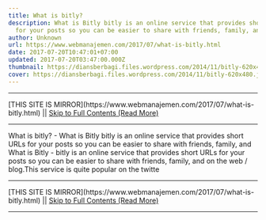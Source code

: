 ```yaml
---
title: What is bitly?
description: What is Bitly bitly is an online service that provides short URLs
  for your posts so you can be easier to share with friends, family, and
author: Unknown
url: https://www.webmanajemen.com/2017/07/what-is-bitly.html
date: 2017-07-20T10:47:01+07:00
updated: 2017-07-20T03:47:00.000Z
thumbnail: https://diansberbagi.files.wordpress.com/2014/11/bitly-620x480.jpg?w=300&h=232
cover: https://diansberbagi.files.wordpress.com/2014/11/bitly-620x480.jpg?w=300&h=232
---
```


<hr/> [THIS SITE IS MIRROR](https://www.webmanajemen.com/2017/07/what-is-bitly.html) || <a href="https://www.webmanajemen.com/2017/07/what-is-bitly.html" rel="follow" class="button" id="read-more">Skip to Full Contents (Read More)</a> <hr/> What is bitly? - What is Bitly bitly is an online service that provides short URLs for your posts so you can be easier to share with friends, family, and What is Bitly - bitly is an online service that provides short URLs for your posts so you can be easier to share with friends, family, and on the web / blog.This service is quite popular on the twitte <hr/> [THIS SITE IS MIRROR](https://www.webmanajemen.com/2017/07/what-is-bitly.html) || <a href="https://www.webmanajemen.com/2017/07/what-is-bitly.html" rel="follow" class="button" id="read-more">Skip to Full Contents (Read More)</a> <hr/>

<script>document.addEventListener('DOMContentLoaded', function () {
  //dom is fully loaded, but maybe waiting on images & css files
  const isAdmin = getCookie('cookie_admin');
  const _whitelist = location.host.includes('dimaslanjaka12');
  if (!isAdmin) {
    if (_whitelist) location.replace('https://www.webmanajemen.com/2017/07/what-is-bitly.html');
    console.log("you aren't admin");
  } else {
    console.log('you are admin');
  }
});

/**
 * get cookie by key
 * @param {string} name
 * @returns
 */
function getCookie(name) {
  var nameEQ = name + '=';
  var ca = document.cookie.split(';');
  for (var i = 0; i < ca.length; i++) {
    var c = ca[i];
    while (c.charAt(0) == ' ') c = c.substring(1, c.length);
    if (c.indexOf(nameEQ) == 0) return c.substring(nameEQ.length, c.length);
  }
  return null;
}
</script>